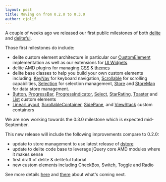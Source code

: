 ```yaml
---
layout: post
title: Moving on from 0.2.0 to 0.3.0
author: cjolif
---
```


A couple of weeks ago we released our first public milestones of both [delite](https://github.com/ibm-js/delite/releases/tag/0.2.0-dev) and [deliteful](https://github.com/ibm-js/deliteful/releases/tag/0.2.0-dev).

Those first milestones do include:

* delite custom element architecture in particular our [CustomElement](http://ibm-js.github.io/delite/docs/0.6.0/CustomElement.html) implementation as well as our
 extensions for [UI Widgets](http://ibm-js.github.io/delite/docs/0.6.0/Widget.html)
* delite AMD plugins for managing [CSS](http://ibm-js.github.io/delite/docs/0.6.0/css.html) & [themes](http://ibm-js.github.io/delite/docs/0.6.0/theme.html)
* delite base classes to help you build your own custom elements including: [KeyNav](http://ibm-js.github.io/delite/docs/0.6.0/KeyNav.html) for keyboard navigation,
[Scrollable](http://ibm-js.github.io/delite/docs/0.6.0/Scrollable.html) for scrolling capabilities, [Selection](http://ibm-js.github.io/delite/docs/0.6.0/Selection.html) for selection management, 
[Store](http://ibm-js.github.io/delite/docs/0.6.0/Store.html) and [StoreMap](http://ibm-js.github.io/delite/docs/0.6.0/StoreMap.html) for data store management. 
* [Button](http://ibm-js.github.io/deliteful/docs/0.6.0/Button.html), [ProgressBar](http://ibm-js.github.io/deliteful/docs/0.6.0/ProgressBar.html), 
[ProgressIndicator](http://ibm-js.github.io/deliteful/docs/0.6.0/ProgressIndicator.html), [Select](http://ibm-js.github.io/deliteful/docs/0.6.0/Select.html), 
[StarRating](http://ibm-js.github.io/deliteful/docs/0.6.0/StarRating.html), [Toaster](http://ibm-js.github.io/deliteful/docs/0.6.0/Toaster.html) and 
[List](http://ibm-js.github.io/deliteful/docs/0.6.0/list/List.html) custom elements
* [LinearLayout](http://ibm-js.github.io/deliteful/docs/0.6.0/LinearLayout.html), [ScrollableContainer](http://ibm-js.github.io/deliteful/docs/0.6.0/ScrollableContainer.html), 
[SidePane](http://ibm-js.github.io/deliteful/docs/0.6.0/SidePane.html), and [ViewStack](http://ibm-js.github.io/deliteful/docs/0.6.0/ViewStack.html) custom containers

We are now working towards the 0.3.0 milestone which is expected mid-September.

This new release will include the following improvements compare to 0.2.0:

<!--more-->
* update to store management to use latest release of [dstore](https://github.com/SitePen/dstore)
* update to delite code base to leverage jQuery core AMD modules where it makes sense
* first draft of delite & deliteful tutorial
* new custom elements including CheckBox, Switch, Toggle and Radio

See more details [here](https://github.com/ibm-js/delite/milestones/0.3.0) and [there](https://github.com/ibm-js/deliteful/milestones/0.3.0) about what's coming next.

